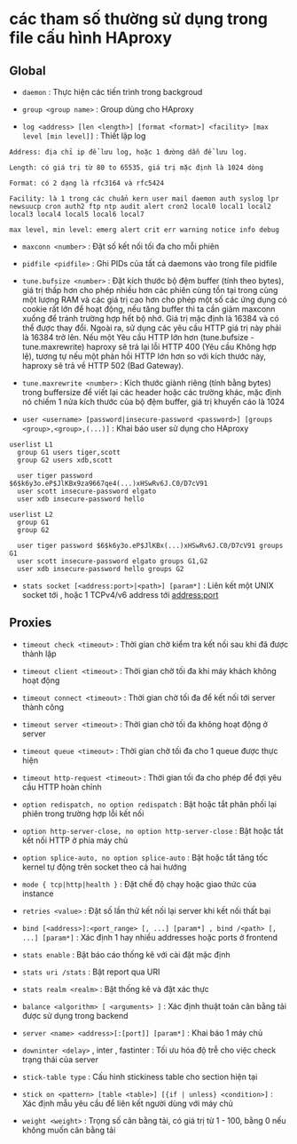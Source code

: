 # các tham số thường sử dụng trong file cấu hình HAproxy

## Global

- `daemon` : Thực hiện các tiến trình trong backgroud

- `group <group name>` : Group dùng cho HAproxy
  
- `log <address> [len <length>] [format <format>] <facility> [max level [min level]]` : Thiết lập log

```
Address: địa chỉ ip để lưu log, hoặc 1 đường dẫn để lưu log.
  
Length: có giá trị từ 80 to 65535, giá trị mặc định là 1024 dòng

Format: có 2 dạng là rfc3164 và rfc5424

Facility: là 1 trong các chuẩn kern user mail daemon auth syslog lpr newsuucp cron auth2 ftp ntp audit alert cron2 local0 local1 local2 local3 local4 local5 local6 local7

max level, min level: emerg alert crit err warning notice info debug
```

- `maxconn <number>` : Đặt số kết nối tối đa cho mỗi phiên 
  
- `pidfile <pidfile>` : Ghi PIDs của tất cả daemons vào trong file pidfile

- `tune.bufsize <number>` : Đặt kích thước bộ đệm buffer (tính theo bytes), giá trị thấp hơn cho phép nhiều hơn các phiên cùng tồn tại trong cùng một lượng RAM và các giá trị cao hơn cho phép một số các ứng dụng có cookie rất lớn để hoạt động, nếu tăng buffer thì ta cần giảm maxconn xuống để tránh trường hợp hết bộ nhớ. Giá trị mặc định là 16384 và có thể được thay đổi. Ngoài ra, sử dụng các yêu cầu HTTP  giá trị này phải là 16384 trở lên. Nếu một Yêu cầu HTTP lớn hơn (tune.bufsize - tune.maxrewrite) haproxy sẽ trả lại lỗi HTTP 400 (Yêu cầu Không hợp lệ), tương tự nếu một phản hồi HTTP lớn hơn so với kích thước này, haproxy sẽ trả về HTTP 502 (Bad Gateway).

- `tune.maxrewrite <number>` : Kích thước giành riêng (tính bằng bytes) trong buffersize để viết lại các header hoặc các trường khác, mặc định nó chiếm 1 nửa kích thước của bộ đệm buffer, giá trị khuyến cáo là 1024


- `user <username> [password|insecure-password <password>] [groups <group>,<group>,(...)]`  : Khai báo user sử dụng cho HAproxy

```
userlist L1
  group G1 users tiger,scott
  group G2 users xdb,scott

  user tiger password $6$k6y3o.eP$JlKBx9za9667qe4(...)xHSwRv6J.C0/D7cV91
  user scott insecure-password elgato
  user xdb insecure-password hello

userlist L2
  group G1
  group G2

  user tiger password $6$k6y3o.eP$JlKBx(...)xHSwRv6J.C0/D7cV91 groups G1
  user scott insecure-password elgato groups G1,G2
  user xdb insecure-password hello groups G2
```

- `stats socket [<address:port>|<path>] [param*]` : Liên kết một UNIX socket tới <path> , hoặc 1 TCPv4/v6 address tới <address:port>

## Proxies

- `timeout check <timeout>` : Thời gian chờ kiểm tra kết nối sau khi đã được thành lập
  
- `timeout client <timeout>` : Thời gian chờ tối đa khi máy khách không hoạt động 
  
- `timeout connect <timeout>` : Thời gian chờ tối đa để kết nối tới server thành công
  
- `timeout server <timeout>` : Thời gian  chờ tối đa không hoạt động ở server
  
- `timeout queue <timeout>` : Thời gian chờ tối đa cho 1 queue được thực hiện
  
- `timeout http-request <timeout>` : Thời gian tối đa cho phép để đợi yêu cầu HTTP hoàn chỉnh

- `option redispatch, no option redispatch` : Bật hoặc tắt phân phối lại phiên trong trường hợp lỗi kết nối

- `option http-server-close, no option http-server-close` : Bật hoặc tắt kết nối HTTP ở phía máy chủ

- `option splice-auto, no option splice-auto` : Bật hoặc tắt tăng tốc kernel tự động trên socket theo cả hai hướng

- `mode { tcp|http|health }` : Đặt chế độ chạy hoặc giao thức của instance

- `retries <value>` : Đặt số lần thử kết nối lại server khi kết nối thất bại

- `bind [<address>]:<port_range> [, ...] [param*] , bind /<path> [, ...] [param*]` : Xác định 1 hay nhiều addresses hoặc ports ở  frontend
  
- `stats enable` : Bật báo cáo thống kê với cài đặt mặc định

- `stats uri /stats` : Bật report qua URI 

- `stats realm <realm>` : Bật thống kê và đặt xác thực
  
- `balance <algorithm> [ <arguments> ]` : Xác định thuật toán cân bằng tải được sử dụng trong backend
  
- `server <name> <address>[:[port]] [param*]` : Khai báo 1 máy chủ 

- `downinter <delay>` , inter <delay> , fastinter <delay> : Tối ưu hóa độ trễ cho việc check trạng thái của server

- `stick-table type` : Cấu hình stickiness table cho section hiện tại

- `stick on <pattern> [table <table>] [{if | unless} <condition>]` : Xác định mẫu yêu cầu để liên kết người dùng với máy chủ

- `weight <weight>` : Trọng số cân bằng tải, có giá trị từ 1 - 100, bằng 0 nếu không muốn cân bằng tải

